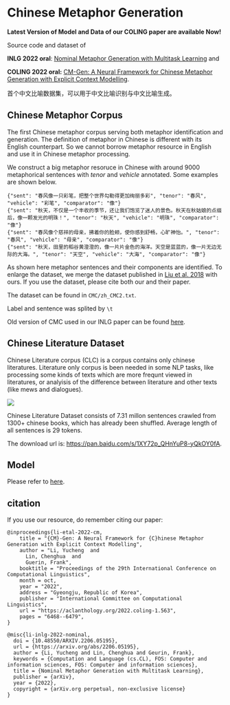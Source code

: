 # Chinese Metaphor Generation

**Latest Version of Model and Data of our COLING paper are available Now!**

Source code and dataset of 

**INLG 2022 oral**: [Nominal Metaphor Generation with Multitask Learning](https://arxiv.org/abs/2206.05195) and 

**COLING 2022 oral:** [CM-Gen: A Neural Framework for Chinese Metaphor Generation with Explicit Context Modelling](https://aclanthology.org/2022.coling-1.563/).

首个中文比喻数据集，可以用于中文比喻识别与中文比喻生成。

## Chinese Metaphor Corpus

The first Chinese metaphor corpus serving both metaphor identification and generation. The definition of metaphor in Chinese is different with its English counterpart. So we cannot borrow metaphor resource in English and use it in Chinese metaphor processing.

We construct a big metaphor resoruce in Chinese with around 9000 metaphorical sentences with *tenor* and *vehicle* annotated. Some examples are shown below.

```
{"sent": "春风像一只彩笔，把整个世界勾勒得更加绚丽多彩", "tenor": "春风", "vehicle": "彩笔", "comparator": "像"}
{"sent": "秋天，不仅是一个丰收的季节，还让我们饱览了迷人的景色。秋天在秋姑娘的点缀后，像一颗发光的明珠！", "tenor": "秋天", "vehicle": "明珠", "comparator": "像"}
{"sent": "春风像个慈祥的母亲，拂着你的脸颊，使你感到舒畅，心旷神怡。", "tenor": "春风", "vehicle": "母亲", "comparator": "像"}
{"sent": "秋天，田里的稻谷黄澄澄的，像一片片金色的海洋。天空是蓝蓝的，像一片无边无际的大海。", "tenor": "天空", "vehicle": "大海", "comparator": "像"}
```

As shown here metaphor sentences and their components are identified. To enlarge the dataset, we merge the dataset published in [Liu et al. 2018](https://aclanthology.org/D18-1183.pdf) with ours. If you use the dataset, please cite both our and their paper.

The dataset can be found in `CMC/zh_CMC2.txt`.

Label and sentence was splited by `\t`


Old version of CMC used in our INLG paper can be found [here](https://github.com/liyucheng09/Metaphor_Generator/tree/master/CMC/old_version/readme.md).


## Chinese Literature Dataset
Chinese Literature corpus (CLC) is a corpus contains only chinese literatures. Literature only corpus is been needed in some NLP tasks, like processing some kinds of texts which are more frequnt viewed in literatures, or analyisis of the difference between literature and other texts (like mews and dialogues). 

![](https://github.com/nine09/Creative-Text-Generator/blob/master/images/CLD.png)

Chinese Literature Dataset consists of 7.31 millon sentences crawled from 1300+ chinese books, which has already been shuffled. Average length of all sentences is 29 tokens.

The download url is: https://pan.baidu.com/s/1XY72p_QHnYuP8-yQkOY0fA.

## Model

Please refer to [here](https://github.com/liyucheng09/Metaphor_Generator/tree/master/model/readme.md).

## citation

If you use our resource, do remember citing our paper:

```
@inproceedings{li-etal-2022-cm,
    title = "{CM}-Gen: A Neural Framework for {C}hinese Metaphor Generation with Explicit Context Modelling",
    author = "Li, Yucheng  and
      Lin, Chenghua  and
      Guerin, Frank",
    booktitle = "Proceedings of the 29th International Conference on Computational Linguistics",
    month = oct,
    year = "2022",
    address = "Gyeongju, Republic of Korea",
    publisher = "International Committee on Computational Linguistics",
    url = "https://aclanthology.org/2022.coling-1.563",
    pages = "6468--6479",
}

@misc{li-inlg-2022-nominal,
  doi = {10.48550/ARXIV.2206.05195},
  url = {https://arxiv.org/abs/2206.05195},
  author = {Li, Yucheng and Lin, Chenghua and Geurin, Frank},
  keywords = {Computation and Language (cs.CL), FOS: Computer and information sciences, FOS: Computer and information sciences},
  title = {Nominal Metaphor Generation with Multitask Learning},
  publisher = {arXiv},
  year = {2022},
  copyright = {arXiv.org perpetual, non-exclusive license}
}
```